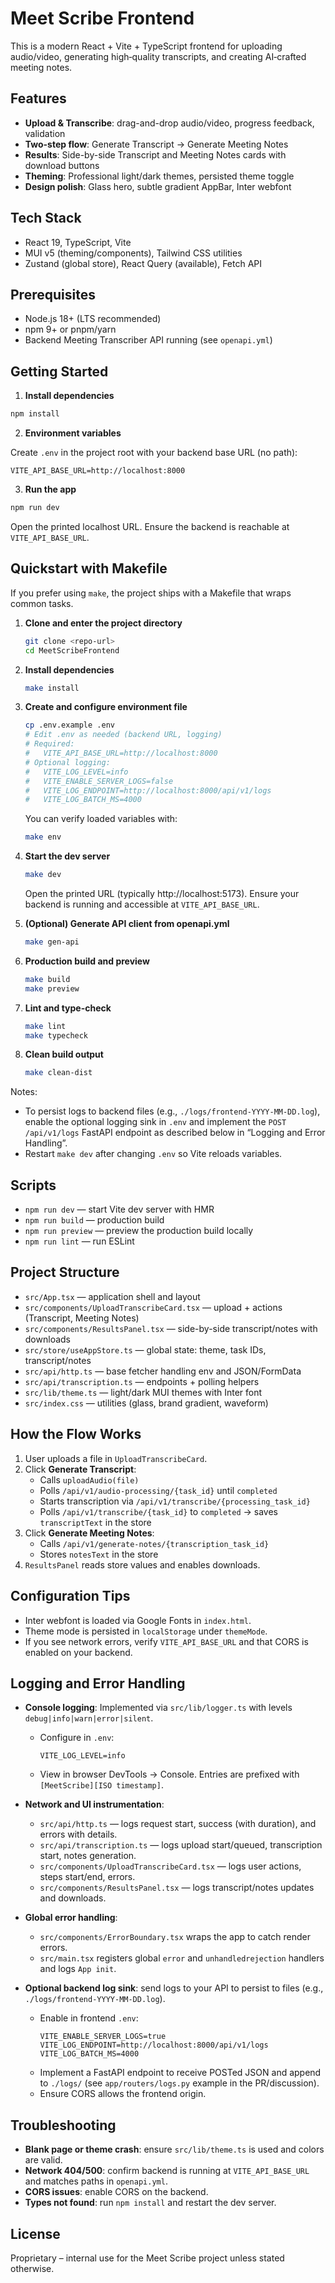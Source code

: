 # Meet Scribe Frontend

This is a modern React + Vite + TypeScript frontend for uploading audio/video, generating high‑quality transcripts, and creating AI‑crafted meeting notes.

## Features

- __Upload & Transcribe__: drag-and-drop audio/video, progress feedback, validation
- __Two-step flow__: Generate Transcript → Generate Meeting Notes
- __Results__: Side-by-side Transcript and Meeting Notes cards with download buttons
- __Theming__: Professional light/dark themes, persisted theme toggle
- __Design polish__: Glass hero, subtle gradient AppBar, Inter webfont

## Tech Stack

- React 19, TypeScript, Vite
- MUI v5 (theming/components), Tailwind CSS utilities
- Zustand (global store), React Query (available), Fetch API

## Prerequisites

- Node.js 18+ (LTS recommended)
- npm 9+ or pnpm/yarn
- Backend Meeting Transcriber API running (see `openapi.yml`)

## Getting Started

1) __Install dependencies__

```bash
npm install
```

2) __Environment variables__

Create `.env` in the project root with your backend base URL (no path):

```env
VITE_API_BASE_URL=http://localhost:8000
```

3) __Run the app__

```bash
npm run dev
```

Open the printed localhost URL. Ensure the backend is reachable at `VITE_API_BASE_URL`.

## Quickstart with Makefile

If you prefer using `make`, the project ships with a Makefile that wraps common tasks.

1) **Clone and enter the project directory**
   ```bash
   git clone <repo-url>
   cd MeetScribeFrontend
   ```

2) **Install dependencies**
   ```bash
   make install
   ```

3) **Create and configure environment file**
   ```bash
   cp .env.example .env
   # Edit .env as needed (backend URL, logging)
   # Required:
   #   VITE_API_BASE_URL=http://localhost:8000
   # Optional logging:
   #   VITE_LOG_LEVEL=info
   #   VITE_ENABLE_SERVER_LOGS=false
   #   VITE_LOG_ENDPOINT=http://localhost:8000/api/v1/logs
   #   VITE_LOG_BATCH_MS=4000
   ```
   You can verify loaded variables with:
   ```bash
   make env
   ```

4) **Start the dev server**
   ```bash
   make dev
   ```
   Open the printed URL (typically http://localhost:5173). Ensure your backend is running and accessible at `VITE_API_BASE_URL`.

5) **(Optional) Generate API client from openapi.yml**
   ```bash
   make gen-api
   ```

6) **Production build and preview**
   ```bash
   make build
   make preview
   ```

7) **Lint and type-check**
   ```bash
   make lint
   make typecheck
   ```

8) **Clean build output**
   ```bash
   make clean-dist
   ```

Notes:
- To persist logs to backend files (e.g., `./logs/frontend-YYYY-MM-DD.log`), enable the optional logging sink in `.env` and implement the `POST /api/v1/logs` FastAPI endpoint as described below in “Logging and Error Handling”.
- Restart `make dev` after changing `.env` so Vite reloads variables.

## Scripts

- `npm run dev` — start Vite dev server with HMR
- `npm run build` — production build
- `npm run preview` — preview the production build locally
- `npm run lint` — run ESLint

## Project Structure

- `src/App.tsx` — application shell and layout
- `src/components/UploadTranscribeCard.tsx` — upload + actions (Transcript, Meeting Notes)
- `src/components/ResultsPanel.tsx` — side-by-side transcript/notes with downloads
- `src/store/useAppStore.ts` — global state: theme, task IDs, transcript/notes
- `src/api/http.ts` — base fetcher handling env and JSON/FormData
- `src/api/transcription.ts` — endpoints + polling helpers
- `src/lib/theme.ts` — light/dark MUI themes with Inter font
- `src/index.css` — utilities (glass, brand gradient, waveform)

## How the Flow Works

1. User uploads a file in `UploadTranscribeCard`.
2. Click __Generate Transcript__:
   - Calls `uploadAudio(file)`
   - Polls `/api/v1/audio-processing/{task_id}` until `completed`
   - Starts transcription via `/api/v1/transcribe/{processing_task_id}`
   - Polls `/api/v1/transcribe/{task_id}` to `completed` → saves `transcriptText` in the store
3. Click __Generate Meeting Notes__:
   - Calls `/api/v1/generate-notes/{transcription_task_id}`
   - Stores `notesText` in the store
4. `ResultsPanel` reads store values and enables downloads.

## Configuration Tips

- Inter webfont is loaded via Google Fonts in `index.html`.
- Theme mode is persisted in `localStorage` under `themeMode`.
- If you see network errors, verify `VITE_API_BASE_URL` and that CORS is enabled on your backend.

## Logging and Error Handling

- **Console logging**: Implemented via `src/lib/logger.ts` with levels `debug|info|warn|error|silent`.
  - Configure in `.env`:
    ```env
    VITE_LOG_LEVEL=info
    ```
  - View in browser DevTools → Console. Entries are prefixed with `[MeetScribe][ISO timestamp]`.

- **Network and UI instrumentation**:
  - `src/api/http.ts` — logs request start, success (with duration), and errors with details.
  - `src/api/transcription.ts` — logs upload start/queued, transcription start, notes generation.
  - `src/components/UploadTranscribeCard.tsx` — logs user actions, steps start/end, errors.
  - `src/components/ResultsPanel.tsx` — logs transcript/notes updates and downloads.

- **Global error handling**:
  - `src/components/ErrorBoundary.tsx` wraps the app to catch render errors.
  - `src/main.tsx` registers global `error` and `unhandledrejection` handlers and logs `App init`.

- **Optional backend log sink**: send logs to your API to persist to files (e.g., `./logs/frontend-YYYY-MM-DD.log`).
  - Enable in frontend `.env`:
    ```env
    VITE_ENABLE_SERVER_LOGS=true
    VITE_LOG_ENDPOINT=http://localhost:8000/api/v1/logs
    VITE_LOG_BATCH_MS=4000
    ```
  - Implement a FastAPI endpoint to receive POSTed JSON and append to `./logs/` (see `app/routers/logs.py` example in the PR/discussion).
  - Ensure CORS allows the frontend origin.

## Troubleshooting

- __Blank page or theme crash__: ensure `src/lib/theme.ts` is used and colors are valid.
- __Network 404/500__: confirm backend is running at `VITE_API_BASE_URL` and matches paths in `openapi.yml`.
- __CORS issues__: enable CORS on the backend.
- __Types not found__: run `npm install` and restart the dev server.

## License

Proprietary – internal use for the Meet Scribe project unless stated otherwise.
